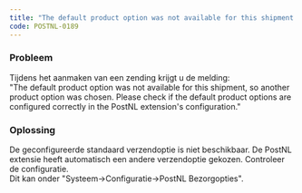```yaml
---
title: "The default product option was not available for this shipment."
code: POSTNL-0189
---
```

### Probleem

  
Tijdens het aanmaken van een zending krijgt u de melding:  
"The default product option was not available for this shipment, so another product option was chosen. Please check if the default product options are configured correctly in the PostNL extension's configuration."

### Oplossing  
De geconfigureerde standaard verzendoptie is niet beschikbaar. De PostNL extensie heeft automatisch een andere verzendoptie gekozen. Controleer de configuratie.  
Dit kan onder "Systeem->Configuratie->PostNL Bezorgopties".
